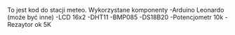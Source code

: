 To jest kod do stacji meteo. 
Wykorzystane komponenty
-Arduino Leonardo (może być inne)
-LCD 16x2
-DHT11
-BMP085
-DS18B20
-Potencjometr 10k
-Rezaytor ok 5K
